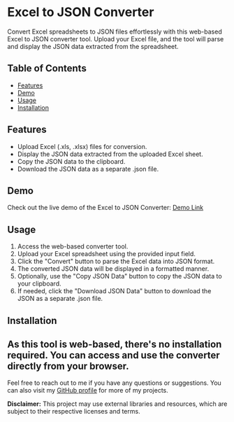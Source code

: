 # Excel to JSON Converter

Convert Excel spreadsheets to JSON files effortlessly with this web-based Excel to JSON converter tool. Upload your Excel file, and the tool will parse and display the JSON data extracted from the spreadsheet.

## Table of Contents
- [Features](#features)
- [Demo](#demo)
- [Usage](#usage)
- [Installation](#installation)

## Features
- Upload Excel (.xls, .xlsx) files for conversion.
- Display the JSON data extracted from the uploaded Excel sheet.
- Copy the JSON data to the clipboard.
- Download the JSON data as a separate .json file.

## Demo
Check out the live demo of the Excel to JSON Converter: [Demo Link](#)

## Usage
1. Access the web-based converter tool.
2. Upload your Excel spreadsheet using the provided input field.
3. Click the "Convert" button to parse the Excel data into JSON format.
4. The converted JSON data will be displayed in a formatted manner.
5. Optionally, use the "Copy JSON Data" button to copy the JSON data to your clipboard.
6. If needed, click the "Download JSON Data" button to download the JSON as a separate .json file.

## Installation
As this tool is web-based, there's no installation required. You can access and use the converter directly from your browser.
---

Feel free to reach out to me if you have any questions or suggestions. You can also visit my [GitHub profile](https://github.com/maheshhbalwan) for more of my projects.

**Disclaimer:** This project may use external libraries and resources, which are subject to their respective licenses and terms.
